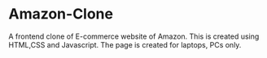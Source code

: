 # Amazon-Clone
A frontend clone of E-commerce website of Amazon. This is created using HTML,CSS and Javascript. The page is created for laptops, PCs only.

